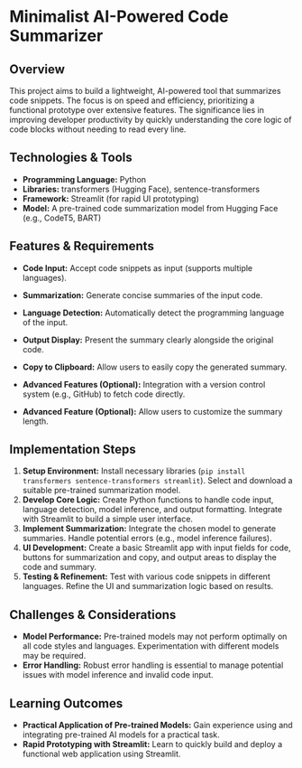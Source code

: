 # Minimalist AI-Powered Code Summarizer

## Overview

This project aims to build a lightweight, AI-powered tool that summarizes code snippets.  The focus is on speed and efficiency, prioritizing a functional prototype over extensive features.  The significance lies in improving developer productivity by quickly understanding the core logic of code blocks without needing to read every line.

## Technologies & Tools

* **Programming Language:** Python
* **Libraries:** transformers (Hugging Face), sentence-transformers
* **Framework:** Streamlit (for rapid UI prototyping)
* **Model:** A pre-trained code summarization model from Hugging Face (e.g., CodeT5, BART)


## Features & Requirements

- **Code Input:** Accept code snippets as input (supports multiple languages).
- **Summarization:** Generate concise summaries of the input code.
- **Language Detection:** Automatically detect the programming language of the input.
- **Output Display:**  Present the summary clearly alongside the original code.
- **Copy to Clipboard:** Allow users to easily copy the generated summary.


- **Advanced Features (Optional):**  Integration with a version control system (e.g., GitHub) to fetch code directly.
- **Advanced Feature (Optional):**  Allow users to customize the summary length.


## Implementation Steps

1. **Setup Environment:** Install necessary libraries (`pip install transformers sentence-transformers streamlit`). Select and download a suitable pre-trained summarization model.
2. **Develop Core Logic:** Create Python functions to handle code input, language detection, model inference, and output formatting. Integrate with Streamlit to build a simple user interface.
3. **Implement Summarization:** Integrate the chosen model to generate summaries. Handle potential errors (e.g., model inference failures).
4. **UI Development:** Create a basic Streamlit app with input fields for code, buttons for summarization and copy, and output areas to display the code and summary.
5. **Testing & Refinement:** Test with various code snippets in different languages. Refine the UI and summarization logic based on results.


## Challenges & Considerations

- **Model Performance:**  Pre-trained models may not perform optimally on all code styles and languages. Experimentation with different models may be required.
- **Error Handling:** Robust error handling is essential to manage potential issues with model inference and invalid code input.


## Learning Outcomes

- **Practical Application of Pre-trained Models:** Gain experience using and integrating pre-trained AI models for a practical task.
- **Rapid Prototyping with Streamlit:** Learn to quickly build and deploy a functional web application using Streamlit.

